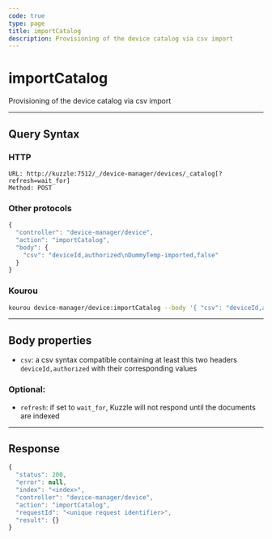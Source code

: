 ```yaml
---
code: true
type: page
title: importCatalog
description: Provisioning of the device catalog via csv import
---
```


# importCatalog

Provisioning of the device catalog via csv import

---

## Query Syntax

### HTTP

```http
URL: http://kuzzle:7512/_/device-manager/devices/_catalog[?refresh=wait_for]
Method: POST
```

### Other protocols

```js
{
  "controller": "device-manager/device",
  "action": "importCatalog",
  "body": {
    "csv": "deviceId,authorized\nDummyTemp-imported,false"
  }
}
```

### Kourou

```bash
kourou device-manager/device:importCatalog --body '{ "csv": "deviceId,authorized\nDummyTemp-imported,false" }'
```
---

## Body properties

- `csv`: a csv syntax compatible containing at least this two headers `deviceId,authorized` with their corresponding values

### Optional:

- `refresh`: if set to `wait_for`, Kuzzle will not respond until the documents are indexed

---

## Response

```js
{
  "status": 200,
  "error": null,
  "index": "<index>",
  "controller": "device-manager/device",
  "action": "importCatalog",
  "requestId": "<unique request identifier>",
  "result": {}
}
```
